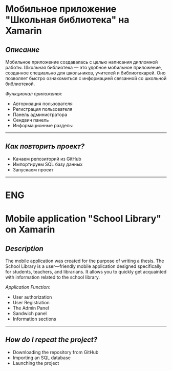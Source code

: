 # Мобильное приложение "Школьная библиотека" на Xamarin
## *Описание*
Мобильное приложение создавалась с целью написания дипломной работы. Школьная библиотека — это удобное мобильное приложение, созданное специально для школьников, учителей и библиотекарей. Оно позволяет быстро ознакомиться с информацией связанной со школьной библиотекой.

*Функционал приложения:*
* Авторизация пользователя
* Регистрация пользователя
* Панель администратора
* Сендвич панель
* Информационные разделы
_____
## *Как повторить проект?*
* Качаем репозиторий 	из GitHub
* Импортируем SQL базу данных
* Запускаем проект
____

# ENG

# Mobile application "School Library" on Xamarin
## *Description*
The mobile application was created for the purpose of writing a thesis. The School Library is a user—friendly mobile application designed specifically for students, teachers, and librarians. It allows you to quickly get acquainted with information related to the school library.

*Application Function:*
* User authorization
* User Registration
* The Admin Panel
* Sandwich panel
* Information sections
_____
## *How do I repeat the project?*
* Downloading the repository from GitHub
* Importing an SQL database
* Launching the project
